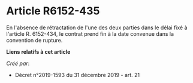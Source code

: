 # Article R6152-435

En l'absence de rétractation de l'une des deux parties dans le délai fixé à l'article R. 6152-434, le contrat prend fin à la
date convenue dans la convention de rupture.

**Liens relatifs à cet article**

_Créé par_:

  - Décret n°2019-1593 du 31 décembre 2019 - art. 21
